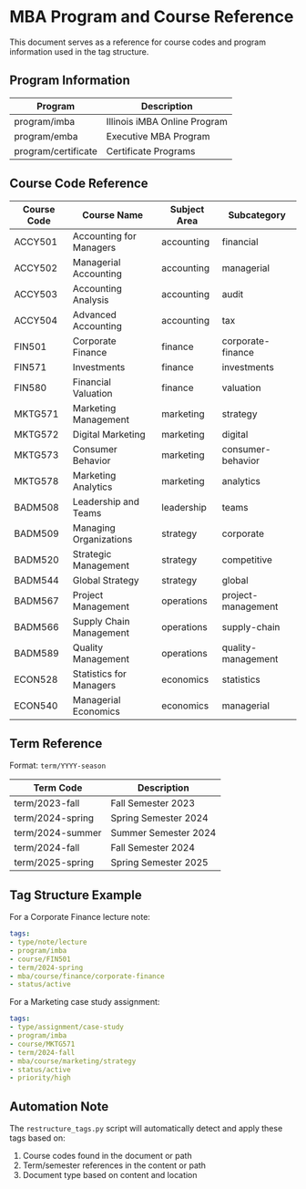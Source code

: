 # MBA Program and Course Reference

This document serves as a reference for course codes and program information used in the tag structure.

## Program Information

| Program | Description |
|---------|-------------|
| program/imba | Illinois iMBA Online Program |
| program/emba | Executive MBA Program |
| program/certificate | Certificate Programs |

## Course Code Reference

| Course Code | Course Name | Subject Area | Subcategory |
|------------|-------------|--------------|------------|
| ACCY501 | Accounting for Managers | accounting | financial |
| ACCY502 | Managerial Accounting | accounting | managerial |
| ACCY503 | Accounting Analysis | accounting | audit |
| ACCY504 | Advanced Accounting | accounting | tax |
| FIN501 | Corporate Finance | finance | corporate-finance |
| FIN571 | Investments | finance | investments |
| FIN580 | Financial Valuation | finance | valuation |
| MKTG571 | Marketing Management | marketing | strategy |
| MKTG572 | Digital Marketing | marketing | digital |
| MKTG573 | Consumer Behavior | marketing | consumer-behavior |
| MKTG578 | Marketing Analytics | marketing | analytics |
| BADM508 | Leadership and Teams | leadership | teams |
| BADM509 | Managing Organizations | strategy | corporate |
| BADM520 | Strategic Management | strategy | competitive |
| BADM544 | Global Strategy | strategy | global |
| BADM567 | Project Management | operations | project-management |
| BADM566 | Supply Chain Management | operations | supply-chain |
| BADM589 | Quality Management | operations | quality-management |
| ECON528 | Statistics for Managers | economics | statistics |
| ECON540 | Managerial Economics | economics | managerial |

## Term Reference

Format: `term/YYYY-season`

| Term Code | Description |
|-----------|-------------|
| term/2023-fall | Fall Semester 2023 |
| term/2024-spring | Spring Semester 2024 |
| term/2024-summer | Summer Semester 2024 |
| term/2024-fall | Fall Semester 2024 |
| term/2025-spring | Spring Semester 2025 |

## Tag Structure Example

For a Corporate Finance lecture note:
```yaml
tags:
- type/note/lecture
- program/imba
- course/FIN501
- term/2024-spring
- mba/course/finance/corporate-finance
- status/active
```

For a Marketing case study assignment:
```yaml
tags:
- type/assignment/case-study
- program/imba
- course/MKTG571
- term/2024-fall
- mba/course/marketing/strategy
- status/active
- priority/high
```

## Automation Note

The `restructure_tags.py` script will automatically detect and apply these tags based on:
1. Course codes found in the document or path
2. Term/semester references in the content or path
3. Document type based on content and location